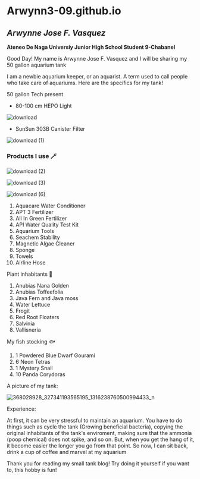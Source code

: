 # Arwynn3-09.github.io
## *Arwynne Jose F. Vasquez*
**Ateneo De Naga Universiy Junior High School Student 9-Chabanel**



Good Day! My name is Arwynne Jose F. Vasquez and I will be sharing my 50 gallon aquarium tank


I am a newbie aquarium keeper, or an aquarist. A term used to call people who take care of aquariums. Here are the specifics for my tank!

50 gallon Tech present
- 80-100 cm HEPO Light



![download](https://github.com/Arwynn3-09/Arwynn3-09.github.io/assets/151606264/0438b0ad-2f7e-4b39-a2b5-77db93d8a133)


- SunSun 303B Canister Filter



![download (1)](https://github.com/Arwynn3-09/Arwynn3-09.github.io/assets/151606264/86eaf537-d5b4-4a5d-afcb-9fd70b514474)

### Products I use 🪄




![download (2)](https://github.com/Arwynn3-09/Arwynn3-09.github.io/assets/151606264/636d0961-1bcd-4192-8dc6-6d2f47e94881)








![download (3)](https://github.com/Arwynn3-09/Arwynn3-09.github.io/assets/151606264/a4700dec-246b-4580-b11b-1e5618c95871)








![download (6)](https://github.com/Arwynn3-09/Arwynn3-09.github.io/assets/151606264/d924b7fe-d527-410f-a6c1-5b227cf60a03)


1. Aquacare Water Conditioner
2. APT 3 Fertilizer
3. All In Green Fertilizer
4. API Water Quality Test Kit
5. Aquarium Tools
6. Seachem Stability
7. Magnetic Algae Cleaner
8. Sponge
9. Towels
10. Airline Hose

Plant inhabitants 🌱
1. Anubias Nana Golden
2. Anubias Toffeefolia
3. Java Fern and Java moss
4. Water Lettuce
5. Frogit
6. Red Root Floaters
7. Salvinia
8. Vallisneria

My fish stocking 🐟
1. 1 Powdered Blue Dwarf Gourami
2. 6 Neon Tetras
3. 1 Mystery Snail
4. 10 Panda Corydoras

A picture of my tank:



![368028928_327341193565195_1316238760500994433_n](https://github.com/Arwynn3-09/Arwynn3-09.github.io/assets/151606264/9871f8ab-0886-4f46-98e4-aa2e6688db2c)






Experience:

At first, it can be very stressful to maintain an aquarium. You have to do things such as cycle the tank (Growing beneficial bacteria), copying the original inhabitants of the tank's enviroment, making sure that the ammonia (poop chemical) does not spike, and so on.
But, when you get the hang of it, it become easier the longer you go from that point. So now, I can sit back, drink a cup of coffee and marvel at my aquarium







Thank you for reading my small tank blog! Try doing it yourself if you want to, this hobby is fun!
